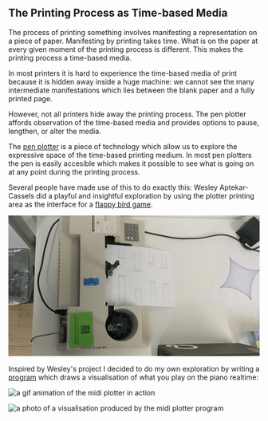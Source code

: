 ## The Printing Process as Time-based Media

The process of printing something involves manifesting a representation on a piece of paper. Manifesting by printing takes time. What is on the paper at every given moment of the printing process is different. This makes the printing process a time-based media.

In most printers it is hard to experience the time-based media of print because it is hidden away inside a huge machine: we cannot see the many intermediate manifestations which lies between the blank paper and a fully printed page.

However, not all printers hide away the printing process. The pen plotter affords observation of the time-based media and provides options to pause, lengthen, or alter the media.

The [pen plotter](https://en.wikipedia.org/wiki/Plotter) is a piece of technology which allow us to explore the expressive space of the time-based printing medium. In most pen plotters the pen is easily accesible which makes it possible to see what is going on at any point during the printing process.

Several people have made use of this to do exactly this: Wesley Aptekar-Cassels did a playful and insightful exploration by using the plotter printing area as the interface for a [flappy bird game](https://github.com/WesleyAC/plotty-bird).

![a photo of the pen plotter plotty bird game](img/plotty_bird.png)

Inspired by Wesley's project I decided to do my own exploration by writing a [program](https://github.com/jskjott/midi-plotter) which draws a visualisation of what you play on the piano realtime:

![a gif animation of the midi plotter in action](https://raw.githubusercontent.com/jskjott/midi-plotter/master/midi-plotter.gif)

![a photo of a visualisation produced by the midi plotter program](img/midi-plotter-eli-cropped.png)
